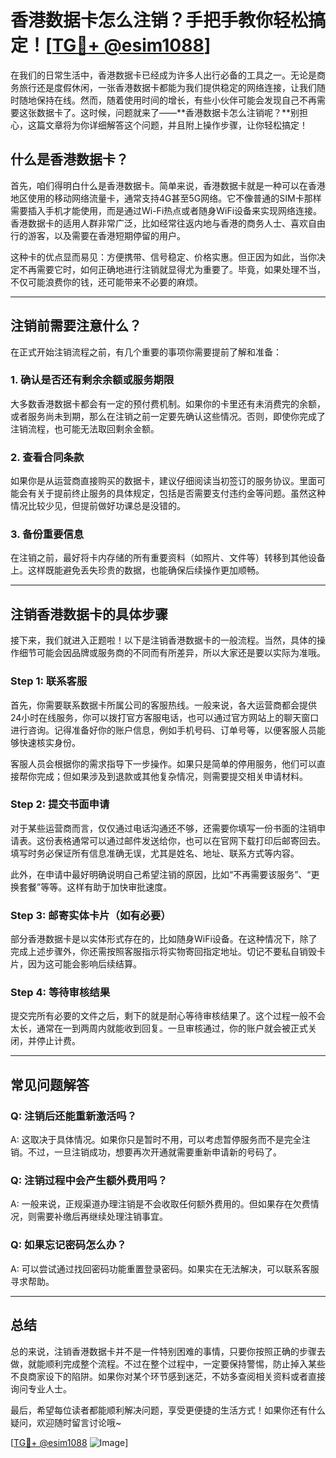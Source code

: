 # 香港数据卡怎么注销？手把手教你轻松搞定！[[TG💪+ @esim1088](https://t.me/s/esim1088)]

在我们的日常生活中，香港数据卡已经成为许多人出行必备的工具之一。无论是商务旅行还是度假休闲，一张香港数据卡都能为我们提供稳定的网络连接，让我们随时随地保持在线。然而，随着使用时间的增长，有些小伙伴可能会发现自己不再需要这张数据卡了。这时候，问题就来了——**香港数据卡怎么注销呢？**别担心，这篇文章将为你详细解答这个问题，并且附上操作步骤，让你轻松搞定！

## 什么是香港数据卡？

首先，咱们得明白什么是香港数据卡。简单来说，香港数据卡就是一种可以在香港地区使用的移动网络流量卡，通常支持4G甚至5G网络。它不像普通的SIM卡那样需要插入手机才能使用，而是通过Wi-Fi热点或者随身WiFi设备来实现网络连接。香港数据卡的适用人群非常广泛，比如经常往返内地与香港的商务人士、喜欢自由行的游客，以及需要在香港短期停留的用户。

这种卡的优点显而易见：方便携带、信号稳定、价格实惠。但正因为如此，当你决定不再需要它时，如何正确地进行注销就显得尤为重要了。毕竟，如果处理不当，不仅可能浪费你的钱，还可能带来不必要的麻烦。

---

## 注销前需要注意什么？

在正式开始注销流程之前，有几个重要的事项你需要提前了解和准备：

### 1. 确认是否还有剩余余额或服务期限
大多数香港数据卡都会有一定的预付费机制。如果你的卡里还有未消费完的余额，或者服务尚未到期，那么在注销之前一定要先确认这些情况。否则，即使你完成了注销流程，也可能无法取回剩余金额。

### 2. 查看合同条款
如果你是从运营商直接购买的数据卡，建议仔细阅读当初签订的服务协议。里面可能会有关于提前终止服务的具体规定，包括是否需要支付违约金等问题。虽然这种情况比较少见，但提前做好功课总是没错的。

### 3. 备份重要信息
在注销之前，最好将卡内存储的所有重要资料（如照片、文件等）转移到其他设备上。这样既能避免丢失珍贵的数据，也能确保后续操作更加顺畅。

---

## 注销香港数据卡的具体步骤

接下来，我们就进入正题啦！以下是注销香港数据卡的一般流程。当然，具体的操作细节可能会因品牌或服务商的不同而有所差异，所以大家还是要以实际为准哦。

### Step 1: 联系客服
首先，你需要联系数据卡所属公司的客服热线。一般来说，各大运营商都会提供24小时在线服务，你可以拨打官方客服电话，也可以通过官方网站上的聊天窗口进行咨询。记得准备好你的账户信息，例如手机号码、订单号等，以便客服人员能够快速核实身份。

客服人员会根据你的需求指导下一步操作。如果只是简单的停用服务，他们可以直接帮你完成；但如果涉及到退款或其他复杂情况，则需要提交相关申请材料。

### Step 2: 提交书面申请
对于某些运营商而言，仅仅通过电话沟通还不够，还需要你填写一份书面的注销申请表。这份表格通常可以通过邮件发送给你，也可以在官网下载打印后邮寄回去。填写时务必保证所有信息准确无误，尤其是姓名、地址、联系方式等内容。

此外，在申请中最好明确说明自己希望注销的原因，比如“不再需要该服务”、“更换套餐”等等。这样有助于加快审批速度。

### Step 3: 邮寄实体卡片（如有必要）
部分香港数据卡是以实体形式存在的，比如随身WiFi设备。在这种情况下，除了完成上述步骤外，你还需按照客服指示将实物寄回指定地址。切记不要私自销毁卡片，因为这可能会影响后续结算。

### Step 4: 等待审核结果
提交完所有必要的文件之后，剩下的就是耐心等待审核结果了。这个过程一般不会太长，通常在一到两周内就能收到回复。一旦审核通过，你的账户就会被正式关闭，并停止计费。

---

## 常见问题解答

### Q: 注销后还能重新激活吗？
A: 这取决于具体情况。如果你只是暂时不用，可以考虑暂停服务而不是完全注销。不过，一旦注销成功，想要再次开通就需要重新申请新的号码了。

### Q: 注销过程中会产生额外费用吗？
A: 一般来说，正规渠道办理注销是不会收取任何额外费用的。但如果存在欠费情况，则需要补缴后再继续处理注销事宜。

### Q: 如果忘记密码怎么办？
A: 可以尝试通过找回密码功能重置登录密码。如果实在无法解决，可以联系客服寻求帮助。

---

## 总结

总的来说，注销香港数据卡并不是一件特别困难的事情，只要你按照正确的步骤去做，就能顺利完成整个流程。不过在整个过程中，一定要保持警惕，防止掉入某些不良商家设下的陷阱。如果你对某个环节感到迷茫，不妨多查阅相关资料或者直接询问专业人士。

最后，希望每位读者都能顺利解决问题，享受更便捷的生活方式！如果你还有什么疑问，欢迎随时留言讨论哦~

[[TG💪+ @esim1088](https://t.me/s/esim1088) ![Image](https://i.postimg.cc/4NQfJmqS/Snipaste-2025-05-13-00-14-12.png)]